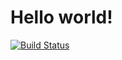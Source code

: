 # Hello world!
[![Build Status](https://travis-ci.com/eat-happy/docs.svg?branch=main)](https://travis-ci.com/eat-happy/docs)